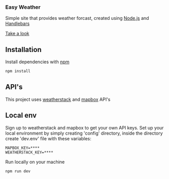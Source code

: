 ### Easy Weather
Simple site that provides weather forcast, 
created using [Node.js](https://nodejs.org/en/) and [Handlebars](https://handlebarsjs.com/)

[Take a look](https://vinodev-easy-weather.herokuapp.com/)

## Installation
Install dependencies with [npm](https://www.npmjs.com/)

```bash
npm install
```

## API's
This project uses [weatherstack](https://weatherstack.com/) and [mapbox](https://www.mapbox.com/) API's

## Local env
Sign up to weatherstack and mapbox to get your own API keys.
Set up your local environment by simply creating 'config' directory, inside the directory create 'dev.env' file with these variables:
```env
MAPBOX_KEY=****
WEATHERSTACK_KEY=****
```

Run locally on your machine

```bash
npm run dev
```